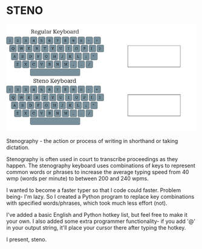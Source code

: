 # STENO
![](https://github.com/CallMeTwitch/Steno/blob/main/StenoAnimation2.gif)

Stenography - the action or process of writing in shorthand or taking dictation.

Stenography is often used in court to transcribe proceedings as they happen. The stenography keyboard uses combinations of keys to represent common words or phrases to increase the average typing speed from 40 wmp (words per minute) to between 200 and 240 wpms.

I wanted to become a faster typer so that I code could faster. Problem being- I'm lazy. So I created a Python program to replace key combinations with specified words/phrases, which took much less effort (not).

I've added a basic English and Python hotkey list, but feel free to make it your own. I also added some extra programmer functionality- if you add '@' in your output string, it'll place your cursor there after typing the hotkey.

I present, steno.
